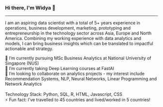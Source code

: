 ### Hi there, I'm Widya 👋 

<hr>

I am an aspiring data scientist with a total of 5+ years experience in operations, business development, marketing, prototyping and entrepreneurship in the technology sector across Asia, Europe and North America. Combining my working experience with data analytics and models, I can bring business insights which can be translated to impactful actionable and strategy.

🔭 I’m currently pursuing MSc Business Analytics at National University of Singapore (NUS) <br>
🌱 I’m currently taking Deep Learning courses at FastAI<br>
👯 I’m looking to collaborate on analytics projects - my interest include Recommendation Systems, NLP, Neural Networks, Linear Programming and Network Analytics
<br><br>
Technology Stack: Python, SQL, R, HTML, Javascript, CSS
<br>
⚡ Fun fact: I've travelled to 45 countries and lived/worked in 5 countries!

